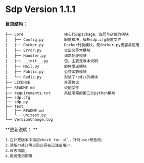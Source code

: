 # Sdp Version 1.1.1

**目录结构：**

```
├── Core                  核心代码package，底层与封装的模块
│   ├── Config.py         配置模块，解析sdp.cfg配置文件
│   ├── Docker.py         Docker封装模块，使docker-py更容易使用
│   ├── Error.py          自定义异常模块
│   ├── Handler.py        请求处理模块
│   ├── __init__.py       包，主要是版本说明
│   ├── Mail.py           邮件发送模块
│   ├── Public.py         公共函数模块
│   └── Redis.py          封装了redis的模块
├── LICENSE               开源协议
├── README.md             说明文件
├── requirements.txt      系统所需的第三方python模块
├── sdp.cfg                
├── sdp.py
├── test
│   ├── README.md
│   └── Unitest.py
└── VersionChange.log
```

**更新说明： **

    1.在补充版本中添加check for all，针对user预检测;
    2.读取redis等以防止存在已注册用户;
    3.日志功能;
    4.服务使用期限



